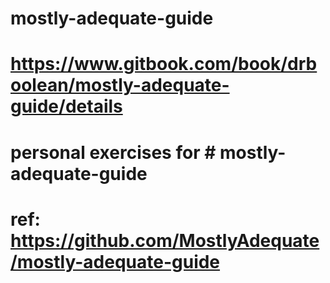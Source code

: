 # mostly-adequate-guide
# https://www.gitbook.com/book/drboolean/mostly-adequate-guide/details
# personal exercises for # mostly-adequate-guide 
# ref: https://github.com/MostlyAdequate/mostly-adequate-guide
